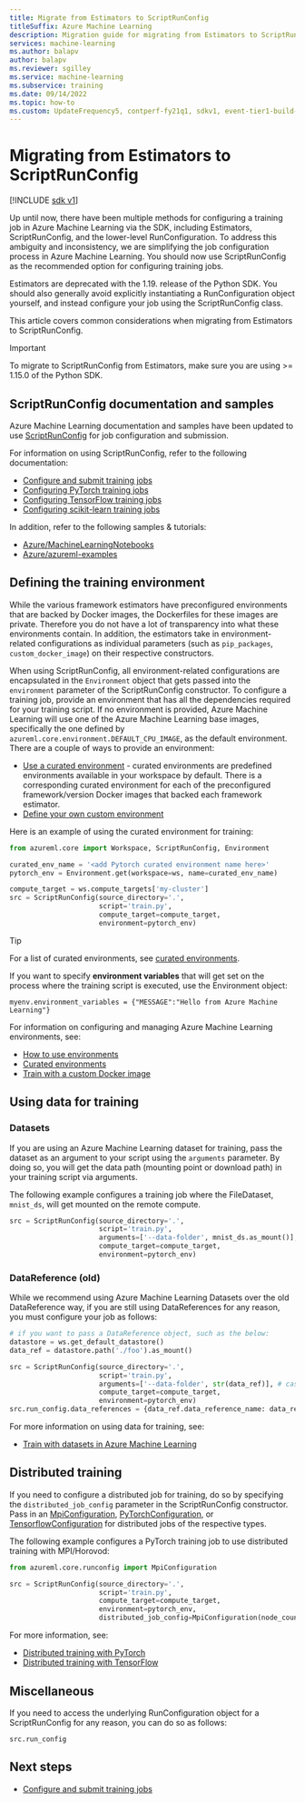 ```yaml
---
title: Migrate from Estimators to ScriptRunConfig
titleSuffix: Azure Machine Learning
description: Migration guide for migrating from Estimators to ScriptRunConfig for configuring training jobs.
services: machine-learning
ms.author: balapv
author: balapv
ms.reviewer: sgilley
ms.service: machine-learning
ms.subservice: training
ms.date: 09/14/2022
ms.topic: how-to
ms.custom: UpdateFrequency5, contperf-fy21q1, sdkv1, event-tier1-build-2022
---
```


# Migrating from Estimators to ScriptRunConfig

[!INCLUDE [sdk v1](../includes/machine-learning-sdk-v1.md)]

Up until now, there have been multiple methods for configuring a training job in Azure Machine Learning via the SDK, including Estimators, ScriptRunConfig, and the lower-level RunConfiguration.   To address this ambiguity and inconsistency, we are simplifying the job configuration process in Azure Machine Learning.  You should now use ScriptRunConfig as the recommended option for configuring training jobs. 

Estimators are deprecated with the 1.19. release of the Python SDK. You should also generally avoid explicitly instantiating a RunConfiguration object yourself, and instead configure your job using the ScriptRunConfig class.

This article covers common considerations when migrating from Estimators to ScriptRunConfig.

> [!IMPORTANT]
> To migrate to ScriptRunConfig from Estimators, make sure you are using >= 1.15.0 of the Python SDK.

## ScriptRunConfig documentation and samples
Azure Machine Learning documentation and samples have been updated to use [ScriptRunConfig](/python/api/azureml-core/azureml.core.script_run_config.scriptrunconfig) for job configuration and submission.

For information on using ScriptRunConfig, refer to the following documentation:
* [Configure and submit training jobs](how-to-set-up-training-targets.md)
* [Configuring PyTorch training jobs](how-to-train-pytorch.md)
* [Configuring TensorFlow training jobs](how-to-train-tensorflow.md)
* [Configuring scikit-learn training jobs](how-to-train-scikit-learn.md)

In addition, refer to the following samples & tutorials:
* [Azure/MachineLearningNotebooks](https://github.com/Azure/MachineLearningNotebooks/tree/master/how-to-use-azureml/ml-frameworks)
* [Azure/azureml-examples](https://github.com/Azure/azureml-examples)

## Defining the training environment
While the various framework estimators have preconfigured environments that are backed by Docker images, the Dockerfiles for these images are private.  Therefore you do not have a lot of transparency into what these environments contain. In addition, the estimators take in environment-related configurations as individual parameters (such as `pip_packages`, `custom_docker_image`) on their respective constructors.

When using ScriptRunConfig, all environment-related configurations are encapsulated in the `Environment` object that gets passed into the `environment` parameter of the ScriptRunConfig constructor. To configure a training job,  provide an environment that has all the dependencies required for your training script. If no environment is provided, Azure Machine Learning will use one of the Azure Machine Learning base images, specifically the one defined by `azureml.core.environment.DEFAULT_CPU_IMAGE`, as the default environment. There are a couple of ways to provide an environment:

* [Use a curated environment](../how-to-use-environments.md#use-a-curated-environment) - curated environments are predefined environments available in your workspace by default. There is a corresponding curated environment for each of the preconfigured framework/version Docker images that backed each framework estimator.
* [Define your own custom environment](how-to-use-environments.md)

Here is an example of using the curated environment for training:

```python
from azureml.core import Workspace, ScriptRunConfig, Environment

curated_env_name = '<add Pytorch curated environment name here>'
pytorch_env = Environment.get(workspace=ws, name=curated_env_name)

compute_target = ws.compute_targets['my-cluster']
src = ScriptRunConfig(source_directory='.',
                      script='train.py',
                      compute_target=compute_target,
                      environment=pytorch_env)
```

> [!TIP]
> For a list of curated environments, see [curated environments](../resource-curated-environments.md).  

If you want to specify **environment variables** that will get set on the process where the training script is executed, use the Environment object:
```
myenv.environment_variables = {"MESSAGE":"Hello from Azure Machine Learning"}
```

For information on configuring and managing Azure Machine Learning environments, see:
* [How to use environments](how-to-use-environments.md)
* [Curated environments](../resource-curated-environments.md)
* [Train with a custom Docker image](how-to-train-with-custom-image.md)

## Using data for training
### Datasets
If you are using an Azure Machine Learning dataset for training, pass the dataset as an argument to your script using the `arguments` parameter. By doing so, you will get the data path (mounting point or download path) in your training script via arguments.

The following example configures a training job where the FileDataset, `mnist_ds`, will get mounted on the remote compute.
```python
src = ScriptRunConfig(source_directory='.',
                      script='train.py',
                      arguments=['--data-folder', mnist_ds.as_mount()], # or mnist_ds.as_download() to download
                      compute_target=compute_target,
                      environment=pytorch_env)
```

### DataReference (old)
While we recommend using Azure Machine Learning Datasets over the old DataReference way, if you are still using DataReferences for any reason, you must configure your job as follows:
```python
# if you want to pass a DataReference object, such as the below:
datastore = ws.get_default_datastore()
data_ref = datastore.path('./foo').as_mount()

src = ScriptRunConfig(source_directory='.',
                      script='train.py',
                      arguments=['--data-folder', str(data_ref)], # cast the DataReference object to str
                      compute_target=compute_target,
                      environment=pytorch_env)
src.run_config.data_references = {data_ref.data_reference_name: data_ref.to_config()} # set a dict of the DataReference(s) you want to the `data_references` attribute of the ScriptRunConfig's underlying RunConfiguration object.
```

For more information on using data for training, see:
* [Train with datasets in Azure Machine Learning](how-to-train-with-datasets.md)

## Distributed training
If you need to configure a distributed job for training, do so by specifying the `distributed_job_config` parameter in the ScriptRunConfig constructor. Pass in an [MpiConfiguration](/python/api/azureml-core/azureml.core.runconfig.mpiconfiguration), [PyTorchConfiguration](/python/api/azureml-core/azureml.core.runconfig.pytorchconfiguration), or [TensorflowConfiguration](/python/api/azureml-core/azureml.core.runconfig.tensorflowconfiguration) for distributed jobs of the respective types.

The following example configures a PyTorch training job to use distributed training with MPI/Horovod:
```python
from azureml.core.runconfig import MpiConfiguration

src = ScriptRunConfig(source_directory='.',
                      script='train.py',
                      compute_target=compute_target,
                      environment=pytorch_env,
                      distributed_job_config=MpiConfiguration(node_count=2, process_count_per_node=2))
```

For more information, see:
* [Distributed training with PyTorch](how-to-train-pytorch.md#distributed-training)
* [Distributed training with TensorFlow](how-to-train-tensorflow.md#distributed-training)

## Miscellaneous
If you need to access the underlying RunConfiguration object for a ScriptRunConfig for any reason, you can do so as follows:
```
src.run_config
```

## Next steps

* [Configure and submit training jobs](how-to-set-up-training-targets.md)
